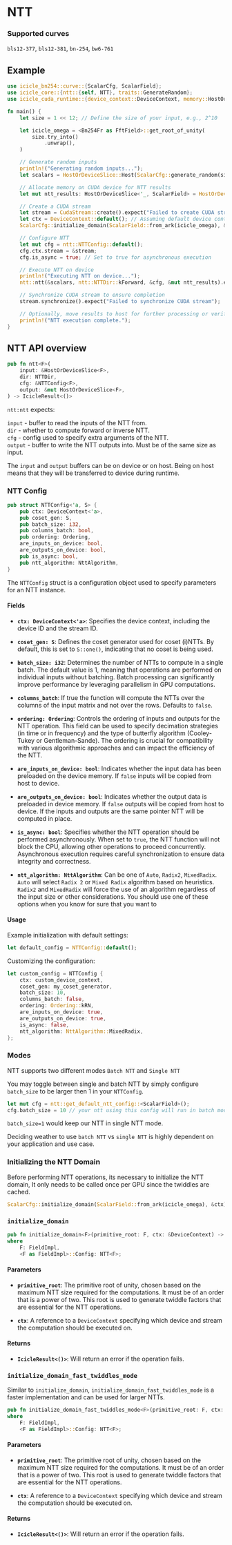 # NTT

### Supported curves

`bls12-377`, `bls12-381`, `bn-254`, `bw6-761`

## Example 

```rust
use icicle_bn254::curve::{ScalarCfg, ScalarField};
use icicle_core::{ntt::{self, NTT}, traits::GenerateRandom};
use icicle_cuda_runtime::{device_context::DeviceContext, memory::HostOrDeviceSlice, stream::CudaStream};

fn main() {
    let size = 1 << 12; // Define the size of your input, e.g., 2^10

    let icicle_omega = <Bn254Fr as FftField>::get_root_of_unity(
        size.try_into()
            .unwrap(),
    )

    // Generate random inputs
    println!("Generating random inputs...");
    let scalars = HostOrDeviceSlice::Host(ScalarCfg::generate_random(size));

    // Allocate memory on CUDA device for NTT results
    let mut ntt_results: HostOrDeviceSlice<'_, ScalarField> = HostOrDeviceSlice::cuda_malloc(size).expect("Failed to allocate CUDA memory");

    // Create a CUDA stream
    let stream = CudaStream::create().expect("Failed to create CUDA stream");
    let ctx = DeviceContext::default(); // Assuming default device context
    ScalarCfg::initialize_domain(ScalarField::from_ark(icicle_omega), &ctx).unwrap();

    // Configure NTT
    let mut cfg = ntt::NTTConfig::default();
    cfg.ctx.stream = &stream;
    cfg.is_async = true; // Set to true for asynchronous execution

    // Execute NTT on device
    println!("Executing NTT on device...");
    ntt::ntt(&scalars, ntt::NTTDir::kForward, &cfg, &mut ntt_results).expect("Failed to execute NTT");

    // Synchronize CUDA stream to ensure completion
    stream.synchronize().expect("Failed to synchronize CUDA stream");

    // Optionally, move results to host for further processing or verification
    println!("NTT execution complete.");
}
```

## NTT API overview

```rust
pub fn ntt<F>(
    input: &HostOrDeviceSlice<F>,
    dir: NTTDir,
    cfg: &NTTConfig<F>,
    output: &mut HostOrDeviceSlice<F>,
) -> IcicleResult<()>
```

`ntt:ntt` expects:

`input` - buffer to read the inputs of the NTT from. <br/>
`dir` - whether to compute forward or inverse NTT. <br/>
`cfg` - config used to specify extra arguments of the NTT. <br/>
`output` - buffer to write the NTT outputs into. Must be of the same  size as input.

The `input` and `output` buffers can be on device or on host. Being on host means that they will be transferred to device during runtime.


### NTT Config

```rust
pub struct NTTConfig<'a, S> {
    pub ctx: DeviceContext<'a>,
    pub coset_gen: S,
    pub batch_size: i32,
    pub columns_batch: bool,
    pub ordering: Ordering,
    are_inputs_on_device: bool,    
    are_outputs_on_device: bool,
    pub is_async: bool,
    pub ntt_algorithm: NttAlgorithm,
}
```

The `NTTConfig` struct is a configuration object used to specify parameters for an NTT instance.

#### Fields

- **`ctx: DeviceContext<'a>`**: Specifies the device context, including the device ID and the stream ID.

- **`coset_gen: S`**: Defines the coset generator used for coset (i)NTTs. By default, this is set to `S::one()`, indicating that no coset is being used.

- **`batch_size: i32`**: Determines the number of NTTs to compute in a single batch. The default value is 1, meaning that operations are performed on individual inputs without batching. Batch processing can significantly improve performance by leveraging parallelism in GPU computations.

- **`columns_batch`**: If true the function will compute the NTTs over the columns of the input matrix and not over the rows. Defaults to `false`.

- **`ordering: Ordering`**: Controls the ordering of inputs and outputs for the NTT operation. This field can be used to specify decimation strategies (in time or in frequency) and the type of butterfly algorithm (Cooley-Tukey or Gentleman-Sande). The ordering is crucial for compatibility with various algorithmic approaches and can impact the efficiency of the NTT.

- **`are_inputs_on_device: bool`**: Indicates whether the input data has been preloaded on the device memory. If `false` inputs will be copied from host to device.

- **`are_outputs_on_device: bool`**: Indicates whether the output data is preloaded in device memory. If `false` outputs will be copied from host to device. If the inputs and outputs are the same pointer NTT will be computed in place.

- **`is_async: bool`**: Specifies whether the NTT operation should be performed asynchronously. When set to `true`, the NTT function will not block the CPU, allowing other operations to proceed concurrently. Asynchronous execution requires careful synchronization to ensure data integrity and correctness.

- **`ntt_algorithm: NttAlgorithm`**: Can be one of `Auto`, `Radix2`, `MixedRadix`.
`Auto` will select `Radix 2` or `Mixed Radix` algorithm based on heuristics.
`Radix2` and `MixedRadix` will force the use of an algorithm regardless of the input size or other considerations. You should use one of these options when you know for sure that you want to 


#### Usage

Example initialization with default settings:

```rust
let default_config = NTTConfig::default();
```

Customizing the configuration:

```rust
let custom_config = NTTConfig {
    ctx: custom_device_context,
    coset_gen: my_coset_generator,
    batch_size: 10,
    columns_batch: false,
    ordering: Ordering::kRN,
    are_inputs_on_device: true,
    are_outputs_on_device: true,
    is_async: false,
    ntt_algorithm: NttAlgorithm::MixedRadix,
};
```


### Modes

NTT supports two different modes `Batch NTT` and `Single NTT`

You may toggle between single and batch NTT by simply configure `batch_size` to be larger then 1 in your `NTTConfig`.

```rust
let mut cfg = ntt::get_default_ntt_config::<ScalarField>();
cfg.batch_size = 10 // your ntt using this config will run in batch mode.
```

`batch_size=1` would keep our NTT in single NTT mode.

Deciding weather to use `batch NTT` vs `single NTT` is highly dependent on your application and use case.

### Initializing the NTT Domain

Before performing NTT operations, its necessary to initialize the NTT domain, It only needs to be called once per GPU since the twiddles are cached.

```rust
ScalarCfg::initialize_domain(ScalarField::from_ark(icicle_omega), &ctx).unwrap();
```

### `initialize_domain`

```rust
pub fn initialize_domain<F>(primitive_root: F, ctx: &DeviceContext) -> IcicleResult<()>
where
    F: FieldImpl,
    <F as FieldImpl>::Config: NTT<F>;
```

#### Parameters

- **`primitive_root`**: The primitive root of unity, chosen based on the maximum NTT size required for the computations. It must be of an order that is a power of two. This root is used to generate twiddle factors that are essential for the NTT operations.

- **`ctx`**: A reference to a `DeviceContext` specifying which device and stream the computation should be executed on.

#### Returns

- **`IcicleResult<()>`**: Will return an error if the operation fails.

### `initialize_domain_fast_twiddles_mode`

Similar to `initialize_domain`, `initialize_domain_fast_twiddles_mode` is a faster implementation and can be used for larger NTTs.

```rust
pub fn initialize_domain_fast_twiddles_mode<F>(primitive_root: F, ctx: &DeviceContext) -> IcicleResult<()>
where
    F: FieldImpl,
    <F as FieldImpl>::Config: NTT<F>;
```

#### Parameters

- **`primitive_root`**: The primitive root of unity, chosen based on the maximum NTT size required for the computations. It must be of an order that is a power of two. This root is used to generate twiddle factors that are essential for the NTT operations.

- **`ctx`**: A reference to a `DeviceContext` specifying which device and stream the computation should be executed on.

#### Returns

- **`IcicleResult<()>`**: Will return an error if the operation fails.
